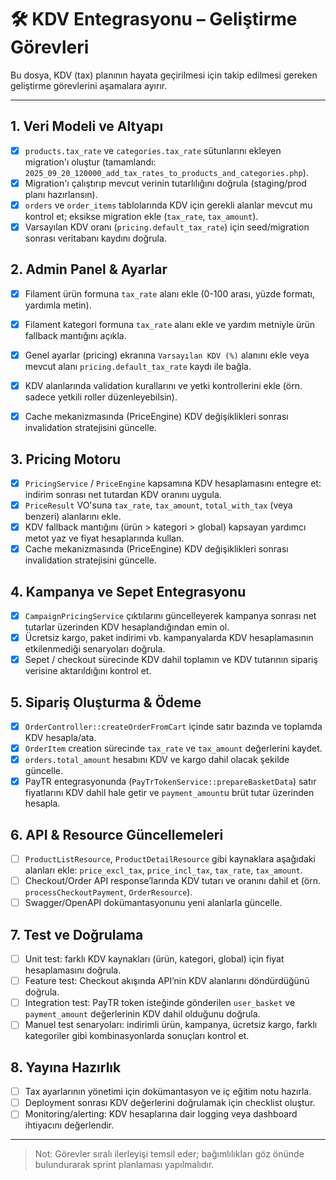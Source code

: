# 🛠️ KDV Entegrasyonu – Geliştirme Görevleri

Bu dosya, KDV (tax) planının hayata geçirilmesi için takip edilmesi gereken geliştirme görevlerini aşamalara ayırır.

---

## 1. Veri Modeli ve Altyapı
- [x] `products.tax_rate` ve `categories.tax_rate` sütunlarını ekleyen migration'ı oluştur (tamamlandı: `2025_09_20_120000_add_tax_rates_to_products_and_categories.php`).
- [x] Migration'ı çalıştırıp mevcut verinin tutarlılığını doğrula (staging/prod planı hazırlansın).
- [x] `orders` ve `order_items` tablolarında KDV için gerekli alanlar mevcut mu kontrol et; eksikse migration ekle (`tax_rate`, `tax_amount`).
- [x] Varsayılan KDV oranı (`pricing.default_tax_rate`) için seed/migration sonrası veritabanı kaydını doğrula.

## 2. Admin Panel & Ayarlar
- [x] Filament ürün formuna `tax_rate` alanı ekle (0-100 arası, yüzde formatı, yardımla metin).
- [x] Filament kategori formuna `tax_rate` alanı ekle ve yardım metniyle ürün fallback mantığını açıkla.
- [x] Genel ayarlar (pricing) ekranına `Varsayılan KDV (%)` alanını ekle veya mevcut alanı `pricing.default_tax_rate` kaydı ile bağla.
- [x] KDV alanlarında validation kurallarını ve yetki kontrollerini ekle (örn. sadece yetkili roller düzenleyebilsin).

- [x] Cache mekanizmasında (PriceEngine) KDV değişiklikleri sonrası invalidation stratejisini güncelle.
## 3. Pricing Motoru
- [x] `PricingService` / `PriceEngine` kapsamına KDV hesaplamasını entegre et: indirim sonrası net tutardan KDV oranını uygula.
- [x] `PriceResult` VO'suna `tax_rate`, `tax_amount`, `total_with_tax` (veya benzeri) alanlarını ekle.
- [x] KDV fallback mantığını (ürün > kategori > global) kapsayan yardımcı metot yaz ve fiyat hesaplarında kullan.
- [x] Cache mekanizmasında (PriceEngine) KDV değişiklikleri sonrası invalidation stratejisini güncelle.

## 4. Kampanya ve Sepet Entegrasyonu
- [x] `CampaignPricingService` çıktılarını güncelleyerek kampanya sonrası net tutarlar üzerinden KDV hesaplandığından emin ol.
- [x] Ücretsiz kargo, paket indirimi vb. kampanyalarda KDV hesaplamasının etkilenmediği senaryoları doğrula.
- [x] Sepet / checkout sürecinde KDV dahil toplamın ve KDV tutarının sipariş verisine aktarıldığını kontrol et.

## 5. Sipariş Oluşturma & Ödeme
- [x] `OrderController::createOrderFromCart` içinde satır bazında ve toplamda KDV hesapla/ata.
- [x] `OrderItem` creation sürecinde `tax_rate` ve `tax_amount` değerlerini kaydet.
- [x] `orders.total_amount` hesabını KDV ve kargo dahil olacak şekilde güncelle.
- [x] PayTR entegrasyonunda (`PayTrTokenService::prepareBasketData`) satır fiyatlarını KDV dahil hale getir ve `payment_amount`u brüt tutar üzerinden hesapla.

## 6. API & Resource Güncellemeleri
- [ ] `ProductListResource`, `ProductDetailResource` gibi kaynaklara aşağıdaki alanları ekle: `price_excl_tax`, `price_incl_tax`, `tax_rate`, `tax_amount`.
- [ ] Checkout/Order API response’larında KDV tutarı ve oranını dahil et (örn. `processCheckoutPayment`, `OrderResource`).
- [ ] Swagger/OpenAPI dokümantasyonunu yeni alanlarla güncelle.

## 7. Test ve Doğrulama
- [ ] Unit test: farklı KDV kaynakları (ürün, kategori, global) için fiyat hesaplamasını doğrula.
- [ ] Feature test: Checkout akışında API’nin KDV alanlarını döndürdüğünü doğrula.
- [ ] Integration test: PayTR token isteğinde gönderilen `user_basket` ve `payment_amount` değerlerinin KDV dahil olduğunu doğrula.
- [ ] Manuel test senaryoları: indirimli ürün, kampanya, ücretsiz kargo, farklı kategoriler gibi kombinasyonlarda sonuçları kontrol et.

## 8. Yayına Hazırlık
- [ ] Tax ayarlarının yönetimi için dokümantasyon ve iç eğitim notu hazırla.
- [ ] Deployment sonrası KDV değerlerini doğrulamak için checklist oluştur.
- [ ] Monitoring/alerting: KDV hesaplarına dair logging veya dashboard ihtiyacını değerlendir.

---

> Not: Görevler sıralı ilerleyişi temsil eder; bağımlılıkları göz önünde bulundurarak sprint planlaması yapılmalıdır.

